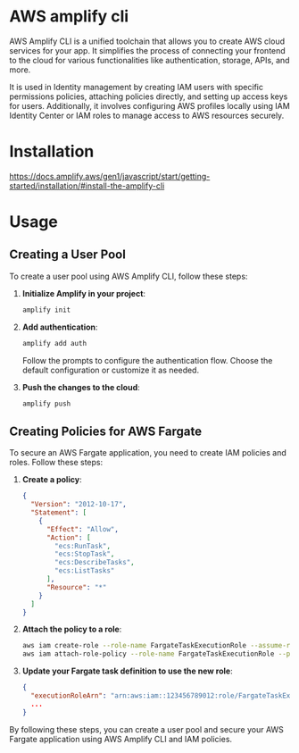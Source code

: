 # AWS amplify cli

AWS Amplify CLI is a unified toolchain that allows you to create AWS cloud services for your app. It simplifies the process of connecting your frontend to the cloud for various functionalities like authentication, storage, APIs, and more.

It is used in Identity management by creating IAM users with specific permissions policies, attaching policies directly, and setting up access keys for users. Additionally, it involves configuring AWS profiles locally using IAM Identity Center or IAM roles to manage access to AWS resources securely.

# Installation
https://docs.amplify.aws/gen1/javascript/start/getting-started/installation/#install-the-amplify-cli

# Usage
## Creating a User Pool

To create a user pool using AWS Amplify CLI, follow these steps:

1. **Initialize Amplify in your project**:
    ```sh
    amplify init
    ```

2. **Add authentication**:
    ```sh
    amplify add auth
    ```
    Follow the prompts to configure the authentication flow. Choose the default configuration or customize it as needed.

3. **Push the changes to the cloud**:
    ```sh
    amplify push
    ```

## Creating Policies for AWS Fargate

To secure an AWS Fargate application, you need to create IAM policies and roles. Follow these steps:

1. **Create a policy**:
    ```json
    {
      "Version": "2012-10-17",
      "Statement": [
        {
          "Effect": "Allow",
          "Action": [
            "ecs:RunTask",
            "ecs:StopTask",
            "ecs:DescribeTasks",
            "ecs:ListTasks"
          ],
          "Resource": "*"
        }
      ]
    }
    ```

2. **Attach the policy to a role**:
    ```sh
    aws iam create-role --role-name FargateTaskExecutionRole --assume-role-policy-document file://trust-policy.json
    aws iam attach-role-policy --role-name FargateTaskExecutionRole --policy-arn arn:aws:iam::aws:policy/service-role/AmazonECSTaskExecutionRolePolicy
    ```

3. **Update your Fargate task definition to use the new role**:
    ```json
    {
      "executionRoleArn": "arn:aws:iam::123456789012:role/FargateTaskExecutionRole",
      ...
    }
    ```

By following these steps, you can create a user pool and secure your AWS Fargate application using AWS Amplify CLI and IAM policies.
